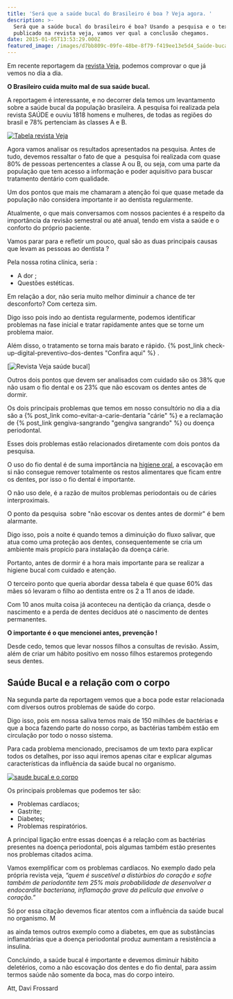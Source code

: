 ```yaml
---
title: 'Será que a saúde bucal do Brasileiro é boa ? Veja agora. '
description: >-
  Será que a saúde bucal do brasileiro é boa? Usando a pesquisa e o texto
  publicado na revista veja, vamos ver qual a conclusão chegamos.
date: 2015-01-05T13:53:29.000Z
featured_image: /images/d7bb809c-09fe-48be-8f79-f419ee13e5d4_Saúde-bucal.png
---
```


Em recente reportagem da [revista Veja](http://veja.abril.com.br), podemos comprovar o que já vemos no dia a dia. 

**O Brasileiro cuida muito mal de sua saúde bucal.** 

A reportagem é interessante, e no decorrer dela temos um levantamento sobre a saúde bucal da população brasileira. 
A pesquisa foi realizada pela revista SAÚDE e ouviu 1818 homens e mulheres, de todas as regiões do brasil e 78% pertenciam às classes A e B. 

[![Tabela revista Veja](/images/9ead0f39-87cb-408a-bbff-87cc2ac02379_Tabela-revista-Veja.png)](/images/9ead0f39-87cb-408a-bbff-87cc2ac02379_Tabela-revista-Veja.png) 

Agora vamos analisar os resultados apresentados na pesquisa. Antes de tudo, devemos ressaltar o fato de que a  pesquisa foi realizada com quase 80% de pessoas pertencentes a classe A ou B, ou seja, com uma parte da população que tem acesso a informação e poder aquisitivo para buscar tratamento dentário com qualidade. 

Um dos pontos que mais me chamaram a atenção foi que quase metade da população não considera importante ir ao dentista regularmente. 

Atualmente, o que mais conversamos com nossos pacientes é a respeito da importância da revisão semestral ou até anual, tendo em vista a saúde e o conforto do próprio paciente. 

Vamos parar para e refletir um pouco, qual são as duas principais causas que levam as pessoas ao dentista ? 

Pela nossa rotina clínica, seria : 

* A dor ; 
* Questões estéticas. 

Em relação a dor, não seria muito melhor diminuir a chance de ter desconforto? 
Com certeza sim. 

Digo isso pois indo ao dentista regularmente, podemos identificar problemas na fase inicial e tratar rapidamente antes que se torne um problema maior. 

Além disso, o tratamento se torna mais barato e rápido. {% post_link check-up-digital-preventivo-dos-dentes "Confira aqui" %} . 

[![Revista Veja saúde bucal](/images/d450f2d1-34ec-4647-8494-db9293844f5e_Revista-Veja-saúde-bucal.jpg)]

Outros dois pontos que devem ser analisados com cuidado são os 38% que não usam o fio dental e os 23% que não escovam os dentes antes de dormir. 

Os dois principais problemas que temos em nosso consultório no dia a dia são a {% post_link como-evitar-a-carie-dentaria "cárie" %} e a reclamação de {% post_link gengiva-sangrando "gengiva sangrando" %} ou doença periodontal. 

Esses dois problemas estão relacionados diretamente com dois pontos da pesquisa. 

O uso do fio dental é de suma importância na [higiene oral](/tratamentos/prevencao-e-manutencao/ "Prevenção e Manutenção"), a escovação em si não consegue remover totalmente os restos alimentares que ficam entre os dentes, por isso o fio dental é importante. 

O não uso dele, é a razão de muitos problemas periodontais ou de cáries interproximais. 

O ponto da pesquisa  sobre "não escovar os dentes antes de dormir" é bem alarmante. 

Digo isso, pois a noite é quando temos a diminuição do fluxo salivar, que atua como uma proteção aos dentes, consequentemente se cria um ambiente mais propício para instalação da doença cárie. 

Portanto, antes de dormir é a hora mais importante para se realizar a higiene bucal com cuidado e atenção. 

O terceiro ponto que queria abordar dessa tabela é que quase 60% das mães só levaram o filho ao dentista entre os 2 a 11 anos de idade. 

Com 10 anos muita coisa já aconteceu na dentição da criança, desde o nascimento e a perda de dentes decíduos até o nascimento de dentes permanentes. 

**O importante é o que mencionei antes, prevenção !** 

Desde cedo, temos que levar nossos filhos a consultas de revisão. Assim, além de criar um hábito positivo em nosso filhos estaremos protegendo seus dentes.

Saúde Bucal e a relação com o corpo 
------------------------------------

Na segunda parte da reportagem vemos que a boca pode estar relacionada com diversos outros problemas de saúde do corpo. 

Digo isso, pois em nossa saliva temos mais de 150 milhões de bactérias e que a boca fazendo parte do nosso corpo, as bactérias também estão em circulação por todo o nosso sistema. 

Para cada problema mencionado, precisamos de um texto para explicar todos os detalhes, por isso aqui iremos apenas citar e explicar algumas características da influência da saúde bucal no organismo. 

[![saude bucal e o corpo](/images/9ebcb904-b349-47b5-b649-6c8b5c95269f_saude-bucal-e-o-corpo.jpg)](/images/9ebcb904-b349-47b5-b649-6c8b5c95269f_saude-bucal-e-o-corpo.jpg) 

Os principais problemas que podemos ter são: 
* Problemas cardíacos; 
* Gastrite;
* Diabetes; 
* Problemas respiratórios.

A principal ligação entre essas doenças é a relação com as bactérias presentes na doença periodontal, pois algumas também estão presentes nos problemas citados acima. 

Vamos exemplificar com os problemas cardíacos. No exemplo dado pela própria revista veja, _“quem é suscetível a distúrbios do coração e sofre também de periodontite tem 25% mais probabilidade de desenvolver a endocardite bacteriana, inflamação grave da película que envolve o coração.”_ 

Só por essa citação devemos ficar atentos com a influência da saúde bucal no organismo. M

as ainda temos outros exemplo como a diabetes, em que as substâncias inflamatórias que a doença periodontal produz aumentam a resistência a insulina. 

Concluindo, a saúde bucal é importante e devemos diminuir hábito deletérios, como a não escovação dos dentes e do fio dental, para assim termos saúde não somente da boca, mas do corpo inteiro.

Att,
Davi Frossard
